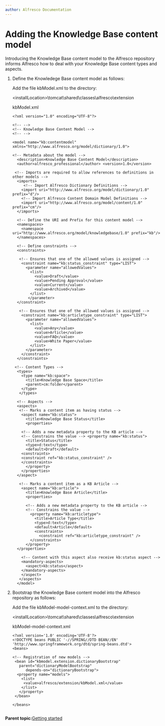 ```yaml
---
author: Alfresco Documentation
---
```


# Adding the Knowledge Base content model

Introducing the Knowledge Base content model to the Alfresco repository informs Alfresco how to deal with your Knowledge Base content types and aspects.

1.  Define the Knowledege Base content model as follows:

    Add the file kbModel.xml to the directory:

    <installLocation\>\\tomcat\\shared\\classes\\alfresco\\extension

    kbModel.xml

    ```
    <?xml version="1.0" encoding="UTF-8"?> 
    
    <!-- --> 
    <!-- Knowledge Base Content Model --> 
    <!-- --> 
    
    <model name="kb:contentmodel" xmlns="http://www.alfresco.org/model/dictionary/1.0"> 
      
    <!-- Metadata about the model --> 
      <description>Knowledge Base Content Model</description> 
      <author>alfresco_professional</author> <version>1.0</version> 
     
     <!-- Imports are required to allow references to definitions in other models --> 
      <imports>
         <!-- Import Alfresco Dictionary Definitions --> 
        <import uri="http://www.alfresco.org/model/dictionary/1.0" prefix="d"/> 
        <!-- Import Alfresco Content Domain Model Definitions --> 
        <import uri="http://www.alfresco.org/model/content/1.0" prefix="cm"/> 
      </imports>
     
      <!-- Define the URI and Prefix for this content model --> 
      <namespaces> 
        <namespace uri="http://www.alfresco.org/model/knowledgebase/1.0" prefix="kb"/> 
      </namespaces> 
      
      <!-- Define constraints --> 
      <constraints> 
       
       <!-- Ensures that one of the allowed values is assigned --> 
        <constraint name="kb:status_constraint" type="LIST"> 
          <parameter name="allowedValues"> 
            <list> 
              <value>Draft</value> 
              <value>Pending Approval</value> 
              <value>Current</value> 
              <value>Archived</value> 
            </list> 
           </parameter> 
      </constraint> 
     
       <!-- Ensures that one of the allowed values is assigned --> 
        <constraint name="kb:articletype_constraint" type="LIST"> 
          <parameter name="allowedValues"> 
            <list> 
              <value>Any</value> 
              <value>Article</value> 
              <value>FAQ</value> 
              <value>White Paper</value> 
            </list> 
          </parameter> 
        </constraint> 
      </constraints> 
     
     <!-- Content Types --> 
      <types> 
        <type name="kb:space"> 
          <title>Knowledge Base Space</title> 
          <parent>cm:folder</parent> 
        </type> 
       </types> 
    
      <!-- Aspects --> 
      <aspects>
       <!-- Marks a content item as having status --> 
        <aspect name="kb:status"> 
          <title>Knowledge Base Status</title> 
          <properties> 
    
        <!-- Adds a new metadata property to the KB article --> 
        <!-- Constrains the value --> <property name="kb:status"> 
          <title>Status</title> 
          <type>d:text</type> 
          <default>Draft</default> 
        <constraints> 
        <constraint ref="kb:status_constraint" /> 
        </constraints> 
          </property> 
        </properties> 
      </aspect> 
    
       <!-- Marks a content item as a KB Article --> 
        <aspect name="kb:article"> 
          <title>Knowledge Base Article</title> 
          <properties> 
    
          <!-- Adds a new metadata property to the KB article --> 
          <!-- Constrains the value --> 
            <property name="kb:articletype"> 
              <title>Article Type</title> 
              <type>d:text</type> 
              <default>Article</default> 
              <constraints> 
                <constraint ref="kb:articletype_constraint" /> 
            </constraints> 
          </property> 
      </properties> 
    
        <!-- Content with this aspect also receive kb:status aspect --> 
        <mandatory-aspects> 
          <aspect>kb:status</aspect> 
        </mandatory-aspects> 
        </aspect>
       </aspects> 
      </model> 
    ```

2.  Bootstrap the Knowledge Base content model into the Alfresco repository as follows:

    Add the file kbModel-model-context.xml to the directory:

    <installLocation\>\\tomcat\\shared\\classes\\alfresco\\extension

    kbModel-model-context.xml

    ```
    <?xml version='1.0' encoding='UTF-8'?>
    <!DOCTYPE beans PUBLIC '-//SPRING//DTD BEAN//EN' 
    'http://www.springframework.org/dtd/spring-beans.dtd'>
    <beans>
    
    <!-- Registration of new models -->
     <bean id="kbmodel.extension.dictionaryBootstrap" 
       parent="dictionaryModelBootstrap"  
          depends-on="dictionaryBootstrap">
      <property name="models">
        <list>
         <value>alfresco/extension/kbModel.xml</value>
        </list>
       </property>
     </bean>
    
    </beans>
     
    ```


**Parent topic:**[Getting started](../concepts/kb-about.md)


